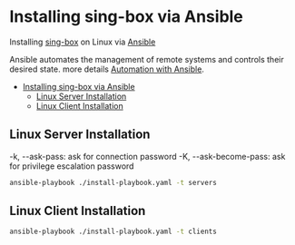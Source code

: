 # Installing sing-box via Ansible
Installing [sing-box](https://github.com/SagerNet/sing-box) on Linux via [Ansible](https://docs.ansible.com/ansible/latest/index.html)

Ansible automates the management of remote systems and controls their desired state. more details [Automation with Ansible](https://github.com/mehradi-github/ref-ansible#automation-with-ansible).


- [Installing sing-box via Ansible](#installing-sing-box-via-ansible)
  - [Linux Server Installation](#linux-server-installation)
  - [Linux Client Installation](#linux-client-installation)

## Linux Server Installation

-k, --ask-pass: ask for connection password
-K, --ask-become-pass: ask for privilege escalation password

```sh
ansible-playbook ./install-playbook.yaml -t servers 

```

## Linux Client Installation
```sh
ansible-playbook ./install-playbook.yaml -t clients

```

